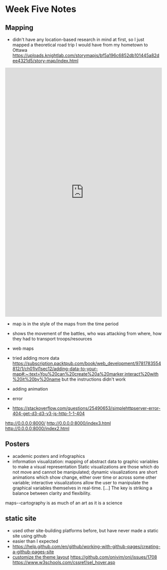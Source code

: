 # Week Five Notes

## Mapping
- didn't have any location-based research in mind at first, so I just mapped a theoretical road trip I would have from my hometown to Ottawa
https://uploads.knightlab.com/storymapjs/bf5a196c6852db101445a82dee4321d5/story-map/index.html
<iframe src="https://uploads.knightlab.com/storymapjs/bf5a196c6852db101445a82dee4321d5/story-map/index.html" frameborder="0" width="100%" height="800"></iframe>

- map is in the style of the maps from the time period
- shows the movement of the battles, who was attacking from where, how they had to transport troops/resources

- web maps
- tried adding more data https://subscription.packtpub.com/book/web_development/9781783554812/1/ch01lvl1sec12/adding-data-to-your-map#:~:text=You%20can%20create%20a%20marker,interact%20with%20it%20by%20name but the instructions didn't work
- adding animation
- error
- https://stackoverflow.com/questions/25490653/simplehttpserver-error-404-get-d3-d3-v3-js-http-1-1-404

http://0.0.0.0:8000/
http://0.0.0.0:8000/index3.html
http://0.0.0.0:8000/index2.html

## Posters
- academic posters and infographics
- information visualization: mapping of abstract data to graphic variables to make a visual representation
Static visualizations are those which do not move and cannot be manipulated; dynamic visualizations are short animations which show change, either over time or across some other variable; interactive visualizations allow the user to manipulate the graphical variables themselves in real-time. [...] The key is striking a balance between clarity and flexibility.

maps--cartography is as much of an art as it is a science

## static site
- used other site-building platforms before, but have never made a static site using github
- easier than I expected
- https://help.github.com/en/github/working-with-github-pages/creating-a-github-pages-site
- [customize the theme layout](https://help.github.com/en/enterprise/2.14/user/articles/customizing-css-and-html-in-your-jekyll-theme)
https://github.com/onivim/oni/issues/1708
https://www.w3schools.com/cssref/sel_hover.asp
